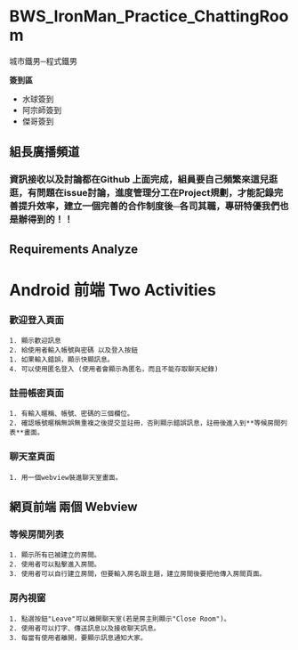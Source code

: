# BWS_IronMan_Practice_ChattingRoom
城市鐵男─程式鐵男

**簽到區**

- 水球簽到 
- 阿宗師簽到
- 傑哥簽到

## 組長廣播頻道
### 資訊接收以及討論都在Github 上面完成，組員要自己頻繁來這兒逛逛，有問題在issue討論，進度管理分工在Project規劃，才能記錄完善提升效率，建立一個完善的合作制度後─各司其職，專研特優我們也是辦得到的！！



## Requirements Analyze

# Android 前端 Two Activities

### 歡迎登入頁面

	1. 顯示歡迎訊息
    2. 給使用者輸入帳號與密碼 以及登入按鈕
    1. 如果輸入錯誤，顯示快顯訊息。
    4. 可以使用匿名登入 (使用者會顯示為匿名，而且不能存取聊天紀錄)
    
### 註冊帳密頁面

	1. 有輸入暱稱、帳號、密碼的三個欄位。
    2. 確認帳號暱稱無誤無重複之後提交並註冊，否則顯示錯誤訊息，註冊後進入到**等候房間列表**畫面。
    
### 聊天室頁面

	1. 用一個webview裝進聊天室畫面。


## 網頁前端 兩個 Webview 

### 等候房間列表

	1. 顯示所有已被建立的房間。
    2. 使用者可以點擊進入房間。
    3. 使用者可以自行建立房間，但要輸入房名跟主題，建立房間後要把他傳入房間頁面。
    
### 房內視窗

	1. 點選按鈕"Leave"可以離開聊天室(若是房主則顯示"Close Room")。
    2. 使用者可以打字、傳送訊息以及接收聊天訊息。
    3. 每當有使用者離開，要顯示訊息通知大家。
